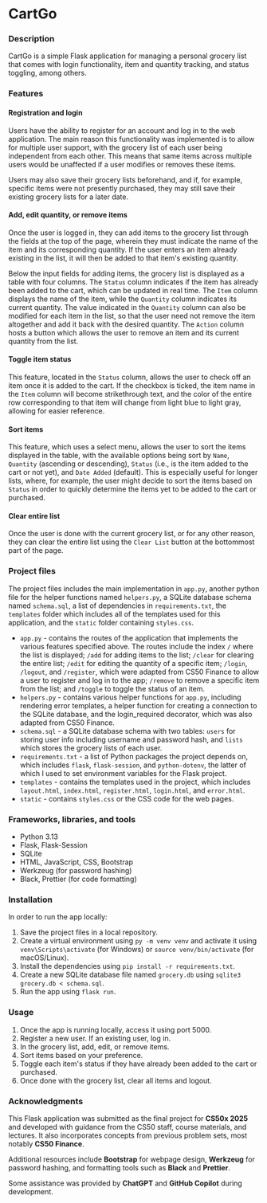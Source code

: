 # CartGo

### Description
CartGo is a simple Flask application for managing a personal grocery list that comes with login functionality, item and quantity tracking, and status toggling, among others.

### Features
#### Registration and login
Users have the ability to register for an account and log in to the web application. The main reason this functionality was implemented is to allow for multiple user support, with the grocery list of each user being independent from each other. This means that same items across multiple users would be unaffected if a user modifies or removes these items.

Users may also save their grocery lists beforehand, and if, for example, specific items were not presently purchased, they may still save their existing grocery lists for a later date.

#### Add, edit quantity, or remove items
Once the user is logged in, they can add items to the grocery list through the fields at the top of the page, wherein they must indicate the name of the item and its corresponding quantity. If the user enters an item already existing in the list, it will then be added to that item's existing quantity.

Below the input fields for adding items, the grocery list is displayed as a table with four columns. The `Status` column indicates if the item has already been added to the cart, which can be updated in real time. The `Item` column displays the name of the item, while the `Quantity` column indicates its current quantity. The value indicated in the `Quantity` column can also be modified for each item in the list, so that the user need not remove the item altogether and add it back with the desired quantity. The `Action` column hosts a button which allows the user to remove an item and its current quantity from the list.

#### Toggle item status
This feature, located in the `Status` column, allows the user to check off an item once it is added to the cart. If the checkbox is ticked, the item name in the `Item` column will become strikethrough text, and the color of the entire row corresponding to that item will change from light blue to light gray, allowing for easier reference.

#### Sort items
This feature, which uses a select menu, allows the user to sort the items displayed in the table, with the available options being sort by `Name`, `Quantity` (ascending or descending), `Status` (i.e., is the item added to the cart or not yet), and `Date Added` (default). This is especially useful for longer lists, where, for example, the user might decide to sort the items based on `Status` in order to quickly determine the items yet to be added to the cart or purchased.

#### Clear entire list
Once the user is done with the current grocery list, or for any other reason, they can clear the entire list using the `Clear List` button at the bottommost part of the page.

### Project files
The project files includes the main implementation in `app.py`, another python file for the helper functions named `helpers.py`, a SQLite database schema named `schema.sql`, a list of dependencies in `requirements.txt`, the `templates` folder which includes all of the templates used for this application, and the `static` folder containing `styles.css`.
* `app.py` - contains the routes of the application that implements the various features specified above. The routes include the index `/` where the list is displayed; `/add` for adding items to the list; `/clear` for clearing the entire list; `/edit` for editing the quantity of a specific item; `/login`, `/logout`, and `/register`, which were adapted from CS50 Finance to allow a user to register and log in to the app; `/remove` to remove a specific item from the list; and `/toggle` to toggle the status of an item.
* `helpers.py` - contains various helper functions for `app.py`, including rendering error templates, a helper function for creating a connection to the SQLite database, and the login_required decorator, which was also adapted from CS50 Finance.
* `schema.sql` - a SQLite database schema with two tables: `users` for storing user info including username and password hash, and `lists` which stores the grocery lists of each user.
* `requirements.txt` - a list of Python packages the project depends on, which includes `flask`, `flask-session`, and `python-dotenv`, the latter of which I used to set environment variables for the Flask project.
* `templates` - contains the templates used in the project, which includes `layout.html`, `index.html`, `register.html`, `login.html`, and `error.html`.
* `static` - contains `styles.css` or the CSS code for the web pages.

### Frameworks, libraries, and tools
* Python 3.13
* Flask, Flask-Session
* SQLite
* HTML, JavaScript, CSS, Bootstrap
* Werkzeug (for password hashing)
* Black, Prettier (for code formatting)

### Installation
In order to run the app locally:
1. Save the project files in a local repository.
2. Create a virtual environment using `py -m venv venv` and activate it using `venv\Scripts\activate` (for Windows) or `source venv/bin/activate` (for macOS/Linux).
3. Install the dependencies using `pip install -r requirements.txt`.
4. Create a new SQLite database file named `grocery.db` using `sqlite3 grocery.db < schema.sql`.
5. Run the app using `flask run`.

### Usage
1. Once the app is running locally, access it using port 5000.
2. Register a new user. If an existing user, log in.
3. In the grocery list, add, edit, or remove items.
4. Sort items based on your preference.
5. Toggle each item's status if they have already been added to the cart or purchased.
6. Once done with the grocery list, clear all items and logout.

### Acknowledgments
This Flask application was submitted as the final project for **CS50x 2025** and developed with guidance from the CS50 staff, course materials, and lectures. It also incorporates concepts from previous problem sets, most notably **CS50 Finance**.  

Additional resources include **Bootstrap** for webpage design, **Werkzeug** for password hashing, and formatting tools such as **Black** and **Prettier**.  

Some assistance was provided by **ChatGPT** and **GitHub Copilot** during development.
